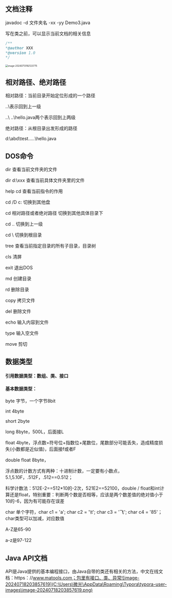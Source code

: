 ## 文档注释

javadoc -d 文件夹名 -xx -yy Demo3.java

写在类之前，可以显示当前文档的相关信息

```java
/**
*@author XXX
*@version 1.0
*/
```

<img src="C:\Users\微光\AppData\Roaming\Typora\typora-user-images\image-20240713192123775.png" alt="image-20240713192123775" style="zoom: 50%;" />

## 相对路径、绝对路径

相对路径：当前目录开始定位形成的一个路径

..\表示回到上一级

..\ ..\hello.java两个表示回到上两级

绝对路径：从根目录出发形成的路径

d:\abd\test.....\hello.java

## DOS命令

dir	查看当前文件夹的文件

dir d:\xxx	查看当前具体文件夹里的文件

help cd 	查看当前指令的作用

cd /D c:	切换到其他盘

cd 相对路径或者绝对路径	切换到其他具体目录下

cd ..	切换到上一级

cd \	切换到根目录

tree	查看当前指定目录的所有子目录，目录树

cls	清屏

exit	退出DOS

md	创建目录

rd	删除目录

copy 拷贝文件

del 删除文件

echo 输入内容到文件

type	输入空文件

move	剪切

## 数据类型

#### 引用数据类型：数组、类、接口

#### 基本数据类型：

byte 字节，一个字节8bit

int 4byte

short 2byte

long 8byte，500L，后面接L

float 4byte，浮点数=符号位+指数位+尾数位，尾数部分可能丢失，造成精度损失(小数都是近似值)，后面接f或者F

double float 8byte，

浮点数的计数方式有两种：十进制计数，一定要有小数点，5.1,5.10F，.512F，.512==0.512；

科学计数法：512E-2==512*10的-2次，521E2==52100，double / float和int计算还是float，特别重要：判断两个数是否相等，应该是两个数差值的绝对值小于10的-6，因为有可能存在误差

char 单个字符，char c1 = 'a';	char c2 = '\t';	char c3 = '飞';	char c4 = '85'；char类型可以加减，对应数值

A-Z是65-90

a-z是97-122



## Java API文档

API是Java提供的基本编程接口，由Java自带的类还有相关的方法，中文在线文档：https：//www.matools.com；包里有接口、类、异常![image-20240718203857619](C:\Users\微光\AppData\Roaming\Typora\typora-user-images\image-20240718203857619.png)









